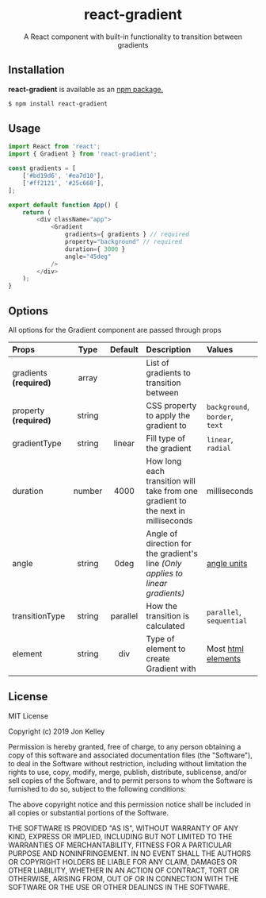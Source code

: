 <h1 align="center">react-gradient</h1>
  
<p align="center">A React component with built-in functionality to transition between gradients</p>

## Installation

<b>react-gradient</b> is available as an [npm package.](link-to-published-npm-page)
```bash
$ npm install react-gradient
```

## Usage

```js
import React from 'react';
import { Gradient } from 'react-gradient';

const gradients = [
	['#bd19d6', '#ea7d10'],
	['#ff2121', '#25c668'],
];

export default function App() {
	return (
		<div className="app">
			<Gradient
				gradients={ gradients } // required
				property="background" // required
				duration={ 3000 }
				angle="45deg"
			/>
		</div>
	);
}
```

## Options

All options for the Gradient component are passed through props

| Props                          | Type         | Default | Description   | Values                                      
| :-----------------------       | :----:       | :----:  | :------------ | :-----
| gradients <b>(required)</b>    | array        |         | List of gradients to transition between | 
| property <b>(required)</b>     | string       |         | CSS property to apply the gradient to | `background`, <br> `border`, <br> `text`
| gradientType                   | string       | linear  | Fill type of the gradient | `linear`, <br> `radial`
| duration                       | number       | 4000    | How long each transition will take from one gradient to the next in milliseconds | milliseconds
| angle                          | string       | 0deg    | Angle of direction for the gradient's line <i>(Only applies to linear gradients)<i> | [angle units](https://developer.mozilla.org/en-US/docs/Web/CSS/angle)
| transitionType                 | string       | parallel| How the transition is calculated | `parallel`, <br> `sequential`
| element                        | string       | div     | Type of element to create Gradient with | Most [html elements](https://developer.mozilla.org/en-US/docs/Web/HTML/Element)

## License

MIT License

Copyright (c) 2019 Jon Kelley

Permission is hereby granted, free of charge, to any person obtaining a copy
of this software and associated documentation files (the "Software"), to deal
in the Software without restriction, including without limitation the rights
to use, copy, modify, merge, publish, distribute, sublicense, and/or sell
copies of the Software, and to permit persons to whom the Software is
furnished to do so, subject to the following conditions:

The above copyright notice and this permission notice shall be included in all
copies or substantial portions of the Software.

THE SOFTWARE IS PROVIDED "AS IS", WITHOUT WARRANTY OF ANY KIND, EXPRESS OR
IMPLIED, INCLUDING BUT NOT LIMITED TO THE WARRANTIES OF MERCHANTABILITY,
FITNESS FOR A PARTICULAR PURPOSE AND NONINFRINGEMENT. IN NO EVENT SHALL THE
AUTHORS OR COPYRIGHT HOLDERS BE LIABLE FOR ANY CLAIM, DAMAGES OR OTHER
LIABILITY, WHETHER IN AN ACTION OF CONTRACT, TORT OR OTHERWISE, ARISING FROM,
OUT OF OR IN CONNECTION WITH THE SOFTWARE OR THE USE OR OTHER DEALINGS IN THE
SOFTWARE.
